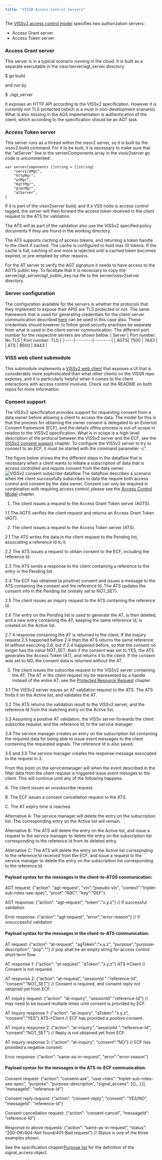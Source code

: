 ```yaml
---
title: "VISSR Access Control Servers"
---
```


The [VISSv2 access control model](https://raw.githack.com/covesa/vehicle-information-service-specification/main/spec/VISSv2_Core.html#access-control-model) specifies two authorization servers:
* Access Grant server
* Access Token server

### Access Grant server
This server is in a typical scenario running in the cloud. It is built as a separate executable in the vissr/server/agt_server directory

$ go build

and run by

$ ./agt_server

It exposes an HTTP API according to the VISSv2 specification. However it is currently not TLS protected (which is a must in non-development scenario).
What is also missing in the AGS implementation is authentication of the client, which according to the specification should be an AGT task.

### Access Token server

This server runs as a thread within the vissv2 server, so it is built by the vissv2 build command.
For it to be built, it is necessary to make sure that the "atServer" line in the serverComponents array in the vissv2server.go code is uncommented:
```
var serverComponents []string = []string{
	"serviceMgr",
	"httpMgr",
	"wsMgr",
	"mqttMgr",
	"grpcMgr",
	"atServer",
}
```
If it is part of the vissv2server build, and if a VSS node is access control tagged,
the server will then forward the access token received in the client request to the ATS for validation.

The ATS will as part of the validation also use the VISSv2 specified policy documents if they are found in the working directory.

The ATS supports caching of access tokens, and returning a token handle to the client if cached. The cache is configured to hold max 10 tokens.
If the cache is full, caching of one more is rejected until a cached token becomes expired, or pre-emptied by other reasons.

For the AT server to verify the AGT signature it needs to have access to the AGTS public key. To facilitate that it is necessary to copy the server/agt_server/agt_public_key.rsa file
to the server/vissv2server directory.

### Server configuration
The configuration available for the servers is whether the protocols that they implement to expose their APIS are TLS protected or not.
The same framework that is used for generating credentials for the client-server communication described [here](https://github.com/covesa/vissr/tree/master/testCredGen/)
can be used in this case also.
These credentials should however to follow good security practises be separate from what is used in the client-server communication.
The different port number for the respective servers are shown below.
| Server  | Port number: No TLS | Port number: TLS |
|-----|---------|---------|
| AGTS|   7500  |   7443  |
| ATS |   8600  |   8443  |

### VISS web client submodule

This submodule implements a [VISSv2 web client](https://github.com/nicslabdev/viss-web-client/)
that exposes a UI that is considerably more sophisticated than what other clients on the VISSR repo exposes,
and it is particularly helpful when it comes to the client interactions with access control involved.
Check out the README on both repos for more information.

### Consent support
The VISSv2 specification provides support for requesting consent from a data owner before allowing a client to access the data.
The model for this is that the process for obtaining the owner consent is delegated to an External Consent framework (ECF),
and the details ofthis process is out-of-scope in relation to the VISSv2 specification.
What is in scope is a high-level description of the protocol between the VISSv2 server and the ECF, see the
[VISSv2 consent support](https://raw.githack.com/covesa/vehicle-information-service-specification/main/spec/VISSv2_Core.html#consent-support) chapter.
To configure the VISSv2 server to try to connect to an ECF, it must be started with the command parameter -c".

The figure below shows the the different steps in the dataflow that is necessary when a client wants to initiate a subscription of data that is
access controlled and require consent from the data owner.
![VISSv2 consent subscribe dataflow](/vissr/images/VISSv2-consent-subscribe-dataflow.jpg?width=40pc)
The dataflow describes a scenario when the client successfully subscribes to data the require both access control and consent by the data owner.
Consent can only be required in combination with requiring access control, please see the
[Access Control Model](https://raw.githack.com/covesa/vehicle-information-service-specification/main/spec/VISSv2_Core.html#access-control-model) chapter.

1. The client issues a request to the Access Grant Token server (AGTS).

1.1 The AGTS verifies the client request and returns an Access Grant Token (AGT).

2. The client issues a request to the Access Token server (ATS).

2.1 The ATS writes the data in the client request to the Pending list, associating a reference Id to it.

2.2 The ATS issues a request to obtain consent to the ECF, including the reference Id.

2.3 The ATS sends a response to the client containing a reference to the entry in the Pending list.

2.4 The ECF has obtained (a positive) consent and issues a message to the ATS containing the consent and the reference Id.
The ATS updates the consent info in the Pending list (initially set to NOT_SET).

2.5 The client issues an inquiry request to the ATS containing the reference Id.

2.6 The entry on the Pending list is used to generate the AT, is then deleted, and a new entry containing the AT, keeping the same reference Id, is created on the Active list.

2.7 A response containing the AT is returned to the client. If the inquiry request 2.5 happened before 2.4 then the ATS returns the same reference Id without executing 2.6,
but if 2.4 happened before, so that the consent no longer has the value NOT_SET, then if the consent was set to YES,
the ATS generates the Access Token (AT), and returns it to the client. If the consent was set to NO, the consent data is returned without the AT.

3. The client issues the subscribe request to the VISSv2 server containing the AT. The AT in the client request my be represented by a handle instead of the entire AT,
see the [Protected Resource Request](https://raw.githack.com/covesa/vehicle-information-service-specification/main/spec/VISSv2_Core.html#protected-resource-request) chapter.

3.1 The VISSv2 server issues an AT validation request to the ATS. The ATS finds it on the Active list, and validates the AT.

3.2 The ATS returns the validation result to the VISSv2 server, and the reference Id from the matching entry on the Active list.

3.3 Assuming a positive AT validation, the VISSv server forwards the client subscribe request, and the reference Id, to the service manager.

3.4 The service manager creates an entry on the subscription list containing the required data for being able to issue event messages to the client containing the
requested signals. The reference Id is also saved.

3.5 and 3.6 The service manager creates the response message associated to the request in 3.

From this point on the servicemanager will when the event described in the filter data from the client request is triggered issue event messges to the client.
This will continue until any of the following happens:

A. The client issues an unsubscribe request.

B. The ECF issues a consent cancellation request to the ATS.

C. The AT expiry time is reached.

Alternative A:
The service manager will delete the entry on the subscription list. The corresponding entry on the Active list will remain.

Alternative B:
The ATS will delete the entry on the Active list, and issue a request to the service manager to delete the entry on the subscription list corresponding to the
reference Id from its deleted entry.

Alternative C:
The ATS will delete the entry on the Active list correspnding to the reference Id received from the ECF,
and issue a request to the service manager to delete the entry on the subscription list corresponding to the reference Id.

#### Payload syntax for the messages in the client-to-ATGS communication:

AGT request: {“action”: “agt-request”, "vin":"pseudo-vin", "context":"triplet-sub-roles-see-spec", "proof":"ABC", "key":"DEF"}

AGT response: {“action”: “agt-request”, "token":"x.y.z"}  // if successful validation

Error response: {“action”: “agt-request”, "error":"error-reason"}  // if unsuccessful validation

#### Payload syntax for the messages in the client-to-ATS communication:

AT request: {“action”: “at-request”, "agToken":"x.y.z", "purpose":"purpose-description", "pop":""}  // pop shall be an empty string for access control short term flow.

AT response 1: {“action”: “at-request”, "aToken":"x.y.z"} ATS->Client // Consent is not required.

AT response 2: {“action”: “at-request”, "sessionId ":"reference-Id", “consent”:”NOT_SET”} // Consent is required, and consent reply not obtained yet from ECF.

AT inquiry request: {“action”: “at-inquiry”, "sessionId":"reference-Id"}  // may need to be issued multiple times until consent is provided by ECF.

AT inquiry response 1: {“action”: “at-inquiry”, "aToken":"x.y.z", “consent”:”YES”} ATS->Client // ECF has provided a positive consent.

AT inquiry response 2: {“action”: “at-inquiry”, "sessionId ":"reference-Id", “consent”:”NOT_SET”} // Reply is not obtained yet from ECF.

AT inquiry response 3: {“action”: “at-inquiry”, “consent”:”NO”} // ECF has provided a negative consent.

Error response: {“action”: “same-as-in-request”, "error":"error-reason"}


#### Payload syntax for the messages in the ATS-to-ECF communication:

Consent request: {“action”: “consent-ask”, “user-roles”: “triplet-sub-roles-see-spec”, “purpose”: “purpose-description”, "signal_access": [{},..{}], “messageId”: ”reference-Id”}

Consent reply request: {“action”: “consent-reply”, “consent”: “YES/NO”, “messageId”: ”reference-Id”}

Consent cancellation request: {“action”: “consent-cancel”, “messageId”: ”reference-Id”}

Response to above requests: {“action”: “same-as-in-request”, “status”: “200-OK/404-Not found/401-Bad request”} // Status is one of the three examples shown.

See the specification chapter[Purpose list](https://raw.githack.com/covesa/vehicle-information-service-specification/main/spec/VISSv2_Core.html#purpose-list) for the definition of the signal_access object.
